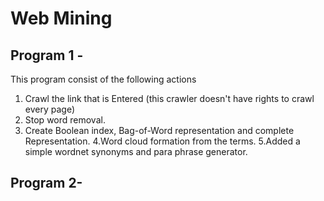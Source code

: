 # Web Mining
## Program 1 -
This program consist of the following actions
1. Crawl the link that is Entered
(this crawler doesn't have rights to crawl every page)
2. Stop word removal.
3. Create Boolean index, Bag-of-Word representation and complete Representation.
4.Word cloud formation from the terms.
5.Added a simple wordnet synonyms and para phrase generator.
## Program 2-
